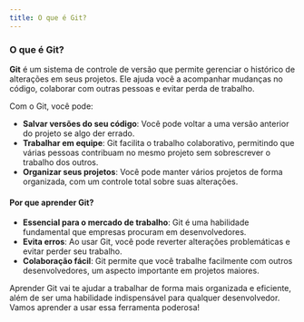 ```yaml
---
title: O que é Git?
---
```

### O que é Git?

**Git** é um sistema de controle de versão que permite gerenciar o histórico de alterações em seus projetos. Ele ajuda você a acompanhar mudanças no código, colaborar com outras pessoas e evitar perda de trabalho.

Com o Git, você pode:
- **Salvar versões do seu código**: Você pode voltar a uma versão anterior do projeto se algo der errado.
- **Trabalhar em equipe**: Git facilita o trabalho colaborativo, permitindo que várias pessoas contribuam no mesmo projeto sem sobrescrever o trabalho dos outros.
- **Organizar seus projetos**: Você pode manter vários projetos de forma organizada, com um controle total sobre suas alterações.

#### Por que aprender Git?

- **Essencial para o mercado de trabalho**: Git é uma habilidade fundamental que empresas procuram em desenvolvedores.
- **Evita erros**: Ao usar Git, você pode reverter alterações problemáticas e evitar perder seu trabalho.
- **Colaboração fácil**: Git permite que você trabalhe facilmente com outros desenvolvedores, um aspecto importante em projetos maiores.

Aprender Git vai te ajudar a trabalhar de forma mais organizada e eficiente, além de ser uma habilidade indispensável para qualquer desenvolvedor. Vamos aprender a usar essa ferramenta poderosa!
